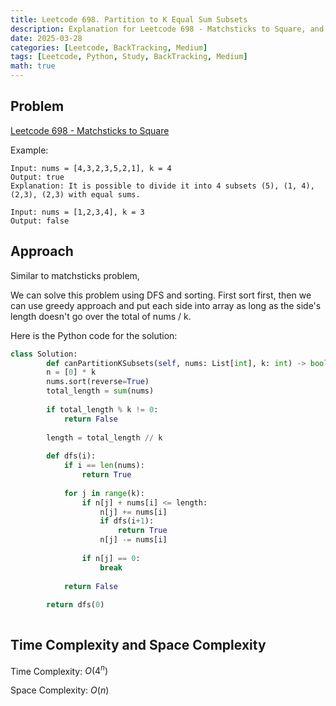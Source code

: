 ```yaml
---
title: Leetcode 698. Partition to K Equal Sum Subsets
description: Explanation for Leetcode 698 - Matchsticks to Square, and its solution in Python.
date: 2025-03-28
categories: [Leetcode, BackTracking, Medium]
tags: [Leetcode, Python, Study, BackTracking, Medium]
math: true
---
```


## Problem
[Leetcode 698 - Matchsticks to Square](https://leetcode.com/problems/partition-to-k-equal-sum-subsets/description/)

Example:
```
Input: nums = [4,3,2,3,5,2,1], k = 4
Output: true
Explanation: It is possible to divide it into 4 subsets (5), (1, 4), (2,3), (2,3) with equal sums.

Input: nums = [1,2,3,4], k = 3
Output: false
```

## Approach

Similar to matchsticks problem,

We can solve this problem using DFS and sorting. First sort first, then we can use greedy approach and put each side into array as long as the side's length doesn't go over the total of nums / k.

Here is the Python code for the solution:
```python
class Solution:
        def canPartitionKSubsets(self, nums: List[int], k: int) -> bool:
        n = [0] * k
        nums.sort(reverse=True)
        total_length = sum(nums)
        
        if total_length % k != 0:
            return False
        
        length = total_length // k
        
        def dfs(i):
            if i == len(nums):
                return True
            
            for j in range(k):
                if n[j] + nums[i] <= length:
                    n[j] += nums[i]
                    if dfs(i+1):
                        return True
                    n[j] -= nums[i]
                
                if n[j] == 0:
                    break
            
            return False
        
        return dfs(0)
    
```
## Time Complexity and Space Complexity

Time Complexity: $O(4^n)$

Space Complexity: $O(n)$